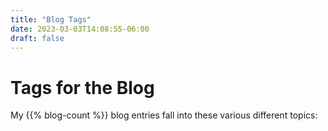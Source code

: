 ```yaml
---
title: "Blog Tags"
date: 2023-03-03T14:08:55-06:00
draft: false
---
```

# Tags for the Blog

My {{% blog-count %}} blog entries fall into these various different topics:

